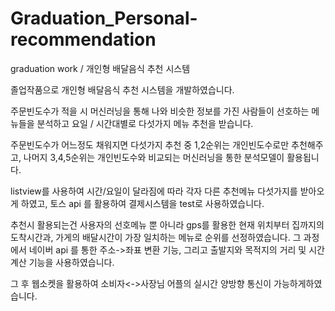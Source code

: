 # Graduation_Personal-recommendation

graduation work / 개인형 배달음식 추천 시스템

졸업작품으로 개인형 배달음식 추천 시스템을 개발하였습니다.

주문빈도수가 적을 시 머신러닝을 통해 나와 비슷한 정보를 가진 사람들이 선호하는 메뉴들을 분석하고
요일 / 시간대별로 다섯가지 메뉴 추천을 받습니다.

주문빈도수가 어느정도 채워지면 다섯가지 추천 중 1,2순위는 개인빈도수로만 추천해주고,
나머지 3,4,5순위는 개인빈도수와 비교되는 머신러닝을 통한 분석모델이 활용됩니다.

listview를 사용하여 시간/요일이 달라짐에 따라 각자 다른 추천메뉴 다섯가지를 받아오게 하였고,
토스 api 를 활용하여 결제시스템을 test로 사용하였습니다.

추천시 활용되는건 사용자의 선호메뉴 뿐 아니라 gps를 활용한 현재 위치부터 집까지의 도착시간과,
가게의 배달시간이 가장 일치하는 메뉴로 순위를 선정하였습니다. 그 과정에서 네이버 api 를 통한 주소->좌표 변환 기능, 그리고 출발지와 목적지의 거리 및 시간 계산 기능을 사용하였습니다.

그 후 웹소켓을 활용하여 소비자<->사장님 어플의 실시간 양방향 통신이 가능하게하였습니다.

